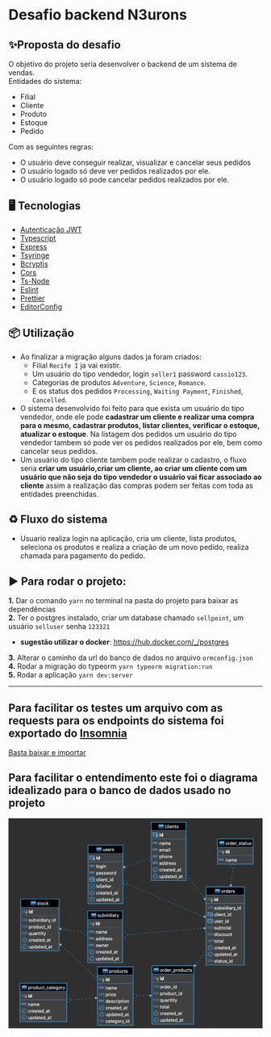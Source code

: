 # Desafio backend N3urons

## ✨Proposta do desafio

O objetivo do projeto seria desenvolver o backend de um sistema de vendas. <br />
Entidades do sistema: 
- Filial
- Cliente
- Produto
- Estoque
- Pedido


Com as seguintes regras: 
- O usuário deve conseguir realizar, visualizar e cancelar seus pedidos
- O usuário logado só deve ver pedidos realizados por ele.
- O usuário logado só pode cancelar pedidos realizados por ele.


## 🖥 Tecnologias
- [Autenticação JWT](https://github.com/auth0/node-jsonwebtoken#readme)
- [Typescript](https://github.com/microsoft/TypeScript)
- [Express](https://github.com/expressjs/express)
- [Tsyringe](https://github.com/microsoft/tsyringe)
- [Bcryptjs](https://github.com/dcodeIO/bcrypt.js/)
- [Cors](https://github.com/expressjs/cors)
- [Ts-Node](https://github.com/TypeStrong/ts-node)
- [Eslint](https://github.com/eslint/eslint)
- [Prettier](https://github.com/prettier/prettier)
- [EditorConfig](https://github.com/editorconfig/editorconfig-vscode)

## 📦 Utilização

- Ao finalizar a migração alguns dados ja foram criados: 
  - Filial `Recife I` ja vai existir. 
  - Um usuário do tipo vendedor, login `seller1` password `cassio123`.
  - Categorias de produtos `Adventure`, `Science`, `Romance`.
  - E os status dos pedidos `Processing`, `Waiting Payment`, `Finished`, `Cancelled`.
- O sistema desenvolvido foi feito para que exista um usuário do tipo vendedor, onde ele pode **cadastrar um cliente e realizar uma compra para o mesmo, cadastrar produtos, listar clientes, verificar o estoque, atualizar o estoque**. Na listagem dos pedidos um usuário do tipo vendedor tambem só pode ver os pedidos realizados por ele, bem como cancelar seus pedidos. 
- Um usuário do tipo cliente tambem pode realizar o cadastro, o fluxo seria **criar um usuário,criar um cliente, ao criar um cliente com um usuário que não seja do tipo vendedor o usuário vai ficar associado ao cliente** assim a realização das compras podem ser feitas com toda as entidades preenchidas.


## ♻ Fluxo do sistema
- Usuario realiza login na aplicação, cria um cliente, lista produtos, seleciona os produtos e realiza a criação de um novo pedido, realiza chamada para pagamento do pedido.


## ▶️ Para rodar o projeto:

 **1.** Dar o comando `yarn` no terminal na pasta do projeto para baixar as dependências<br />
 **2.** Ter o postgres instalado, criar um database chamado `sellpoint`, um usuário `selluser` senha `123321`<br />
  * **sugestão utilizar o docker**: https://hub.docker.com/_/postgres <br />
 
 **3.** Alterar o caminho da url do banco de dados no arquivo `ormconfig.json`<br />
 **4.** Rodar a migração do typeorm `yarn typeorm migration:run`<br />
 **5.** Rodar a aplicação `yarn dev:server`
 
------------------------------- 

## Para facilitar os testes um arquivo com as requests para os endpoints do sistema foi exportado do [Insomnia](https://insomnia.rest)

[Basta baixar e importar](https://github.com/lcassiol/nodejs-desafio-N3urons/blob/master/Insomnia%20-%20N3urons%20requests.json)


## Para facilitar o entendimento este foi o diagrama idealizado para o banco de dados usado no projeto

<img src="https://github.com/lcassiol/nodejs-desafio-N3urons/blob/master/diagrama%20ER%20desafio%20n3urons.png?raw=true" alt="er diagram" />
